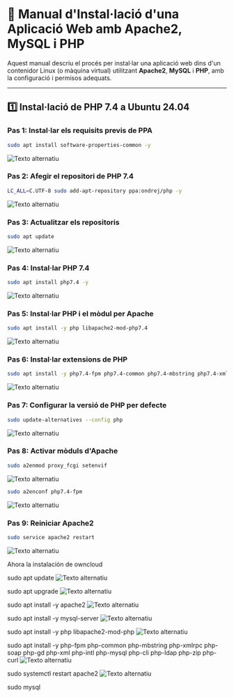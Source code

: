 # 📘 Manual d'Instal·lació d'una Aplicació Web amb Apache2, MySQL i PHP

Aquest manual descriu el procés per instal·lar una aplicació web dins d'un contenidor Linux (o màquina virtual) utilitzant **Apache2**, **MySQL** i **PHP**, amb la configuració i permisos adequats.

---

## 1️⃣ Instal·lació de PHP 7.4 a Ubuntu 24.04

### Pas 1: Instal·lar els requisits previs de PPA

```bash
sudo apt install software-properties-common -y
```

![Texto alternatiu](1.png)

### Pas 2: Afegir el repositori de PHP 7.4

```bash
LC_ALL=C.UTF-8 sudo add-apt-repository ppa:ondrej/php -y
```

![Texto alternatiu](2.png)

### Pas 3: Actualitzar els repositoris

```bash
sudo apt update
```

![Texto alternatiu](3.png)

### Pas 4: Instal·lar PHP 7.4

```bash
sudo apt install php7.4 -y
```

![Texto alternatiu](4.png)

### Pas 5: Instal·lar PHP i el mòdul per Apache

```bash
sudo apt install -y php libapache2-mod-php7.4
```

![Texto alternatiu](5.png)

### Pas 6: Instal·lar extensions de PHP

```bash
sudo apt install -y php7.4-fpm php7.4-common php7.4-mbstring php7.4-xmlrpc php7.4-soap php7.4-gd php7.4-xml php7.4-intl php7.4-mysql php7.4-cli php7.4-ldap php7.4-zip php7.4-curl
```

![Texto alternatiu](6.png)

### Pas 7: Configurar la versió de PHP per defecte

```bash
sudo update-alternatives --config php
```

![Texto alternatiu](7.png)

### Pas 8: Activar mòduls d'Apache

```bash
sudo a2enmod proxy_fcgi setenvif
```

![Texto alternatiu](8.png)

```bash
sudo a2enconf php7.4-fpm
```

![Texto alternatiu](f.png)

### Pas 9: Reiniciar Apache2

```bash
sudo service apache2 restart
```

![Texto alternatiu](9.png)


Ahora la instalación de owncloud

sudo apt update
![Texto alternatiu](1.1.png)

sudo apt upgrade
![Texto alternatiu](2.1.png)

sudo apt install -y apache2
![Texto alternatiu](3.1.png)

sudo apt install -y mysql-server
![Texto alternatiu](4.1.png)

sudo apt install -y php libapache2-mod-php
![Texto alternatiu](5.1.png)

sudo apt install -y php-fpm php-common php-mbstring php-xmlrpc php-soap php-gd php-xml php-intl php-mysql php-cli php-ldap php-zip php-curl
![Texto alternatiu]()

sudo systemctl restart apache2
![Texto alternatiu](7.1.png)

sudo mysql




